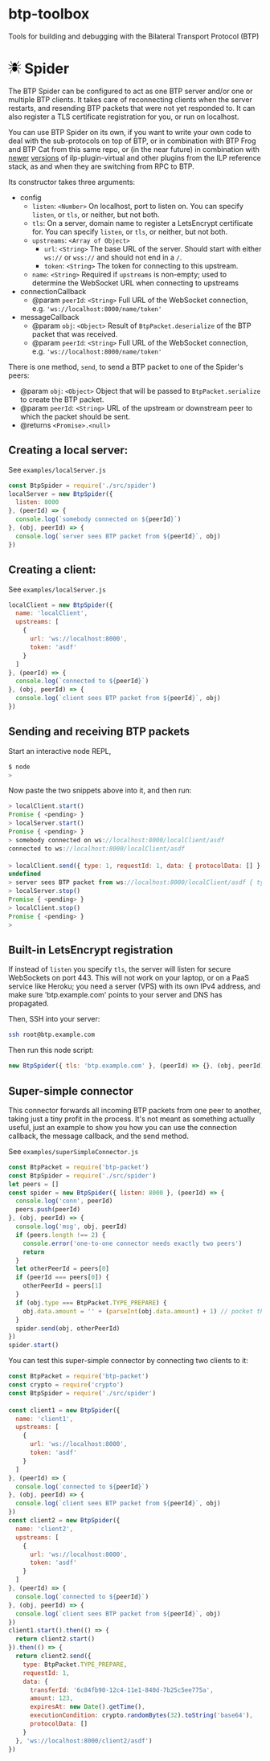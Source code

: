# btp-toolbox
Tools for building and debugging with the Bilateral Transport Protocol (BTP)

# <img src="./assets/spider.svg" width="25px"> Spider

The BTP Spider can be configured to act as one BTP server and/or one or multiple BTP clients.
It takes care of reconnecting clients when the server restarts, and resending BTP packets that
were not yet responded to. It can also register a TLS certificate registration for you, or run
on localhost.

You can use BTP Spider on its own, if you want to write your own code to deal with the sub-protocols
on top of BTP, or in combination with BTP Frog and BTP Cat from this same repo, or (in the near future)
in combination with [newer](://github.com/interledgerjs/ilp-plugin-virtual/pull/77)
[versions](https://github.com/interledgerjs/ilp-plugin-payment-channel-framework/pull/21) of ilp-plugin-virtual
and other plugins from the ILP reference stack, as and when they are switching from RPC to BTP.

Its constructor takes three arguments:
* config
  * `listen`: `<Number>` On localhost, port to listen on. You can specify `listen`, or `tls`, or neither, but not both.
  * `tls`: On a server, domain name to register a LetsEncrypt certificate for. You can specify `listen`, or `tls`, or neither, but not both.
  * `upstreams`: `<Array of Object>`
    * `url`: `<String>` The base URL of the server. Should start with either `ws://` or `wss://` and should not end in a `/`.
    * `token`: `<String>` The token for connecting to this upstream.
  * `name`: `<String>` Required if `upstreams` is non-empty; used to determine the WebSocket URL when connecting to upstreams 
* connectionCallback
  * @param `peerId`: `<String>` Full URL of the WebSocket connection, e.g. `'ws://localhost:8000/name/token'`
* messageCallback
  * @param `obj`: `<Object>` Result of `BtpPacket.deserialize` of the BTP packet that was received.
  * @param `peerId`: `<String>` Full URL of the WebSocket connection, e.g. `'ws://localhost:8000/name/token'`

There is one method, `send`, to send a BTP packet to one of the Spider's peers:
* @param `obj`: `<Object>` Object that will be passed to `BtpPacket.serialize` to create the BTP packet.
* @param `peerId`: `<String>` URL of the upstream or downstream peer to which the packet should be sent.
* @returns `<Promise>.<null>`
 
## Creating a local server:

See `examples/localServer.js`

```js
const BtpSpider = require('./src/spider')
localServer = new BtpSpider({
  listen: 8000
}, (peerId) => {
  console.log(`somebody connected on ${peerId}`)
}, (obj, peerId) => {
  console.log(`server sees BTP packet from ${peerId}`, obj)
})
```

## Creating a client:

See `examples/localServer.js`

```js
localClient = new BtpSpider({
  name: 'localClient',
  upstreams: [
    {
      url: 'ws://localhost:8000',
      token: 'asdf'
    }
  ]
}, (peerId) => {
  console.log(`connected to ${peerId}`)
}, (obj, peerId) => {
  console.log(`client sees BTP packet from ${peerId}`, obj)
})
```

## Sending and receiving BTP packets

Start an interactive node REPL,
```sh
$ node
>
```

Now paste the two snippets above into it, and then run:

```js
> localClient.start()
Promise { <pending> }
> localServer.start()
Promise { <pending> }
> somebody connected on ws://localhost:8000/localClient/asdf
connected to ws://localhost:8000/localClient/asdf

> localClient.send({ type: 1, requestId: 1, data: { protocolData: [] } }, 'ws://localhost:8000/localClient/asdf')
undefined
> server sees BTP packet from ws://localhost:8000/localClient/asdf { type: 1, requestId: 1, data: [] }
> localServer.stop()
Promise { <pending> }
> localClient.stop()
Promise { <pending> }
>
```

## Built-in LetsEncrypt registration

If instead of `listen` you specify `tls`, the server will listen for secure WebSockets on port 443.
This will not work on your laptop, or on a PaaS service like Heroku; you need a server (VPS) with
its own IPv4 address, and make sure 'btp.example.com' points to your server and DNS has propagated.

Then, SSH into your server:

```sh
ssh root@btp.example.com
```

Then run this node script:

```js
new BtpSpider({ tls: 'btp.example.com' }, (peerId) => {}, (obj, peerId) => {})
```

## Super-simple connector

This connector forwards all incoming BTP packets from one peer to another,
taking just a tiny profit in the process. It's not meant as something actually
useful, just an example to show you how you can use the connection callback,
the message callback, and the send method.

See `examples/superSimpleConnector.js`

```js
const BtpPacket = require('btp-packet')
const BtpSpider = require('./src/spider')
let peers = []
const spider = new BtpSpider({ listen: 8000 }, (peerId) => {
  console.log('conn', peerId)
  peers.push(peerId)
}, (obj, peerId) => {
  console.log('msg', obj, peerId)
  if (peers.length !== 2) {
    console.error('one-to-one connector needs exactly two peers')
    return
  }
  let otherPeerId = peers[0]
  if (peerId === peers[0]) {
    otherPeerId = peers[1]
  }
  if (obj.type === BtpPacket.TYPE_PREPARE) {
    obj.data.amount = '' + (parseInt(obj.data.amount) + 1) // pocket the profit! :)
  }
  spider.send(obj, otherPeerId)
})
spider.start()
```

You can test this super-simple connector by connecting two clients to it:
```js
const BtpPacket = require('btp-packet')
const crypto = require('crypto')
const BtpSpider = require('./src/spider')

const client1 = new BtpSpider({
  name: 'client1',
  upstreams: [
    {
      url: 'ws://localhost:8000',
      token: 'asdf'
    }
  ]
}, (peerId) => {
  console.log(`connected to ${peerId}`)
}, (obj, peerId) => {
  console.log(`client sees BTP packet from ${peerId}`, obj)
})
const client2 = new BtpSpider({
  name: 'client2',
  upstreams: [
    {
      url: 'ws://localhost:8000',
      token: 'asdf'
    }
  ]
}, (peerId) => {
  console.log(`connected to ${peerId}`)
}, (obj, peerId) => {
  console.log(`client sees BTP packet from ${peerId}`, obj)
})
client1.start().then(() => {
  return client2.start()
}).then(() => {
  return client2.send({
    type: BtpPacket.TYPE_PREPARE,
    requestId: 1,
    data: {
      transferId: '6c84fb90-12c4-11e1-840d-7b25c5ee775a',
      amount: 123,
      expiresAt: new Date().getTime(),
      executionCondition: crypto.randomBytes(32).toString('base64'),
      protocolData: []
    }
  }, 'ws://localhost:8000/client2/asdf')
})
```
